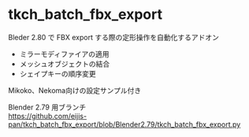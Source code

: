 # tkch_batch_fbx_export

Bleder 2.80 で FBX export する際の定形操作を自動化するアドオン

- ミラーモディファイアの適用
- メッシュオブジェクトの結合
- シェイプキーの順序変更

Mikoko、Nekoma向けの設定サンプル付き


Blender 2.79 用ブランチ<br />
https://github.com/eijis-pan/tkch_batch_fbx_export/blob/Blender2.79/tkch_batch_fbx_export.py

